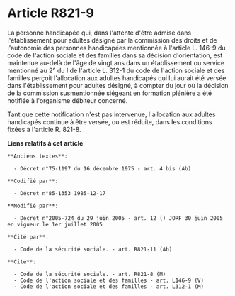 # Article R821-9

La personne handicapée qui, dans l'attente d'être admise dans l'établissement pour adultes désigné par la commission des
droits et de l'autonomie des personnes handicapées mentionnée à l'article L. 146-9 du code de l'action sociale et des
familles dans sa décision d'orientation, est maintenue au-delà de l'âge de vingt ans dans un établissement ou service
mentionné au 2° du I de l'article L. 312-1 du code de l'action sociale et des familles perçoit l'allocation aux adultes
handicapés qui lui aurait été versée dans l'établissement pour adultes désigné, à compter du jour où la décision de la
commission susmentionnée siégeant en formation plénière a été notifiée à l'organisme débiteur concerné.

Tant que cette notification n'est pas intervenue, l'allocation aux adultes handicapés continue à être versée, ou est réduite,
dans les conditions fixées à l'article R. 821-8.

**Liens relatifs à cet article**

	**Anciens textes**:

	  - Décret n°75-1197 du 16 décembre 1975 - art. 4 bis (Ab)

	**Codifié par**:

	  - Décret n°85-1353 1985-12-17

	**Modifié par**:

	  - Décret n°2005-724 du 29 juin 2005 - art. 12 () JORF 30 juin 2005 en vigueur le 1er juillet 2005

	**Cité par**:

	  - Code de la sécurité sociale. - art. R821-11 (Ab)

	**Cite**:

	  - Code de la sécurité sociale. - art. R821-8 (M)
	  - Code de l'action sociale et des familles - art. L146-9 (V)
	  - Code de l'action sociale et des familles - art. L312-1 (M)
